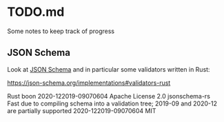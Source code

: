 # TODO.md
Some notes to keep track of progress

## JSON Schema
Look at [JSON Schema](https://json-schema.org/) and in particular some validators written in Rust:

https://json-schema.org/implementations#validators-rust

Rust
boon		2020-122019-09070604	Apache License 2.0
jsonschema-rs	
Fast due to compiling schema into a validation tree; 2019-09 and 2020-12 are partially supported
	2020-122019-09070604	MIT
